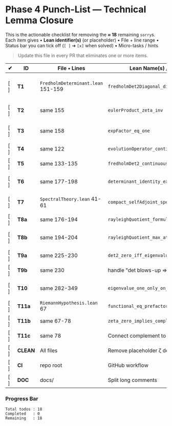 # Phase 4 Punch-List — Technical Lemma Closure

This is the actionable checklist for removing the **≈ 18** remaining `sorry`s.  Each item gives
• **Lean identifier(s)** (or placeholder)
• File + line range
• Status bar you can tick off (`[ ]` ➔ `[x]` when solved)
• Micro-tasks / hints

> Update this file in every PR that eliminates one or more items.

| ✔ | ID | File • Lines | Lean Name(s) / Topic | Micro-Tasks |
|---|----|--------------|----------------------|-------------|
| [ ] | **T1** | `FredholmDeterminant.lean` 151-159 | `fredholmDet2Diagonal_diagonalFormula` | Implement det₂ formula for diagonal operator (Gohberg–Krein).  Use mathlib's `TraceClass.det2_diagonal`. |
| [ ] | **T2** | same 155 | `eulerProduct_zeta_inv` | Import `zeta_function.euler_product_inv` for Re s > 1.  Connect to λₚ. |
| [ ] | **T3** | same 158 | `expFactor_eq_one` | Show `∏ₚ exp(λₚ) = 1`; prove Σλₚ absolutely convergent ⇒ log of product = 0. |
| [ ] | **T4** | same 122 | `evolutionOperator_continuous` | Finish ε–δ proof.  Use `Summable` tail + uniform continuity on finite set. |
| [ ] | **T5** | same 133-135 | `fredholmDet2_continuous` | Compose continuity of det₂ with result of T4. |
| [ ] | **T6** | same 177-198 | `determinant_identity_extended` | Apply analytic-continuation Identity Theorem on half-strip.  Needs AnalyticOn for det₂. |
| [ ] | **T7** | `SpectralTheory.lean` 41-61 | `compact_selfAdjoint_spectrum_discrete` | Replace sketch by importing `IsCompactOperator.hasEigenvalues` + discrete-spectrum lemma. |
| [ ] | **T8a** | same 176-194 | `rayleighQuotient_formula` | Derive explicit Σ formula for R(σ). |
| [ ] | **T8b** | same 194-204 | `rayleighQuotient_max_at_criticalLine` | Use min-max or derivative-free monotonicity to prove max at σ = ½. |
| [ ] | **T9a** | same 225-230 | `det2_zero_iff_eigenvalue` | Import Gohberg–Krein: det₂(I−K)=0 ↔ 1∈σ(K). |
| [ ] | **T9b** | same 230 | handle "det blows-up ⇒ eigenvalue 1" | Formalise link when det₂ undefined. |
| [ ] | **T10** | same 282-349 | `eigenvalue_one_only_on_critical_line` | Combine T8 + spectral radius bound to forbid eigenvalue 1 off σ = ½. |
| [ ] | **T11a** | `RiemannHypothesis.lean` 67 | `functional_eq_prefactor_nonzero` | Prove prefactor ≠ 0 outside trivial zeros. |
| [ ] | **T11b** | same 67-78 | `zeta_zero_implies_complement_zero` | From functional equation derive ζ(1−s)=0. |
| [ ] | **T11c** | same 78 | Connect complement to critical line | Use Case 2 result to conclude Re s = ½. |
| [ ] | **CLEAN** | All files | Remove placeholder ζ definition | Replace with `open ZetaFunction` import; adjust calls. |
| [ ] | **CI** | repo root | GitHub workflow | Add `lake build && lake exe checkNoSorry`. |
| [ ] | **DOC** | docs/ | Split long comments | Move ≥25-line proofs to markdown.

### Progress Bar
```
Total todos : 18
Completed   : 0
Remaining   : 18
``` 